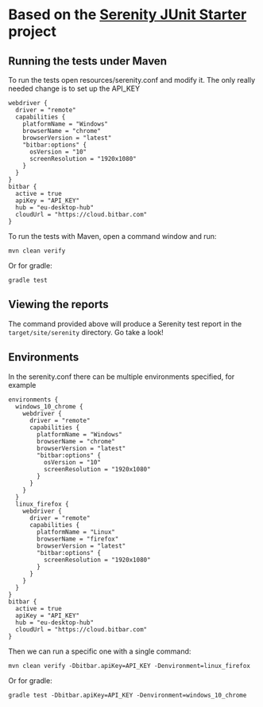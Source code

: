 # Based on the [Serenity JUnit Starter](https://github.com/serenity-bdd/serenity-junit-starter) project

## Running the tests under Maven

To run the tests open resources/serenity.conf and modify it.
The only really needed change is to set up the API_KEY
```
webdriver {
  driver = "remote"
  capabilities {
    platformName = "Windows"
    browserName = "chrome"
    browserVersion = "latest"
    "bitbar:options" {
      osVersion = "10"
      screenResolution = "1920x1080"
    }
  }
}
bitbar {
  active = true
  apiKey = "API_KEY"
  hub = "eu-desktop-hub"
  cloudUrl = "https://cloud.bitbar.com"
}
```

To run the tests with Maven, open a command window and run:

    mvn clean verify

Or for gradle:

    gradle test

## Viewing the reports

The command provided above will produce a Serenity test report in the `target/site/serenity` directory. Go take a look!


## Environments

In the serenity.conf there can be multiple environments specified, for example
```
environments {
  windows_10_chrome {
    webdriver {
      driver = "remote"
      capabilities {
        platformName = "Windows"
        browserName = "chrome"
        browserVersion = "latest"
        "bitbar:options" {
          osVersion = "10"
          screenResolution = "1920x1080"
        }
      }
    }
  }
  linux_firefox {
    webdriver {
      driver = "remote"
      capabilities {
        platformName = "Linux"
        browserName = "firefox"
        browserVersion = "latest"
        "bitbar:options" {
          screenResolution = "1920x1080"
        }
      }
    }
  }
}
bitbar {
  active = true
  apiKey = "API_KEY"
  hub = "eu-desktop-hub"
  cloudUrl = "https://cloud.bitbar.com"
}
```

Then we can run a specific one with a single command:

    mvn clean verify -Dbitbar.apiKey=API_KEY -Denvironment=linux_firefox

Or for gradle:

    gradle test -Dbitbar.apiKey=API_KEY -Denvironment=windows_10_chrome
